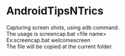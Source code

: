 # AndroidTipsNTrics
Capturing screen shots, using adb command.<br>
The usage is screencap.bat \<file name\> <br>
Ex:screencap.bat welcomescreen<br>
The file will be copied at the current folder.
